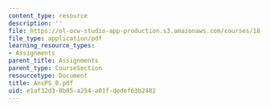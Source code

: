 ```yaml
---
content_type: resource
description: ''
file: https://ol-ocw-studio-app-production.s3.amazonaws.com/courses/18-04-complex-variables-with-applications-fall-1999/e1af32d38b05a254a01fdedef63b2482_AnsPS_8.pdf
file_type: application/pdf
learning_resource_types:
- Assignments
parent_title: Assignments
parent_type: CourseSection
resourcetype: Document
title: AnsPS_8.pdf
uid: e1af32d3-8b05-a254-a01f-dedef63b2482
---
```

